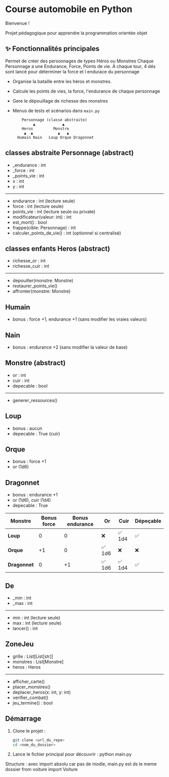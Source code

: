 # Course automobile  en Python

Bienvenue  !  

Projet pédagogique pour apprendre la programmation orientée objet  



## ✨ Fonctionnalités principales
Permet de créer des personnages de types Héros ou Monstres
Chaque Personnage a une Endurance, Force, Points de vie. À chaque tour, 4 dés sont lancé pour déterminer la force et l endurace du personnage
- Organise la bataille entre les héros et monstres.
- Calcule les points de vies, la force, l'endurance de chaque personnage  
- Gere le dépouillage de richesse des monstres
- Menus de tests et scénarios dans `main.py`


          Personnage (classe abstraite)
               ▲            ▲
          Heros         Monstre
           ▲  ▲           ▲   ▲
        Humain Nain   Loup Orque Dragonnet



classes abstraite
Personnage (abstract)
-------------------------------
- _endurance : int
- _force : int
- _points_vie : int
- x : int
- y : int
-------------------------------
+ endurance : int (lecture seule)
+ force : int (lecture seule)
+ points_vie : int (lecture seule ou private)
+ modificateur(valeur: int) : int
+ est_mort() : bool
+ frappe(cible: Personnage) : int
+ calculer_points_de_vie() : int (optionnel si centralisé)

classes enfants 
Heros (abstract)
-------------------------------
- richesse_or : int
- richesse_cuir : int
-------------------------------
+ depouiller(monstre: Monstre)
+ restaurer_points_vie()
+ affronter(monstre: Monstre)

Humain
-------------------------------
+ bonus : force +1, endurance +1 (sans modifier les vraies valeurs)

Nain
-------------------------------
+ bonus : endurance +2 (sans modifier la valeur de base)

Monstre (abstract)
-------------------------------
- or : int
- cuir : int
- depecable : bool
-------------------------------
+ generer_ressources()


Loup
-------------------------------
+ bonus : aucun
+ depecable : True (cuir)

Orque
-------------------------------
+ bonus : force +1
+ or (1d6)

Dragonnet
-------------------------------
+ bonus : endurance +1
+ or (1d6), cuir (1d4)
+ depecable : True


| Monstre       | Bonus force | Bonus endurance | Or    | Cuir  | Dépeçable |
| ------------- | ----------- | --------------- | ----- | ----- | --------- |
| **Loup**      | 0           | 0               | ❌     | ✅ 1d4 | ✅         |
| **Orque**     | +1          | 0               | ✅ 1d6 | ❌     | ❌         |
| **Dragonnet** | 0           | +1              | ✅ 1d6 | ✅ 1d4 | ✅         |

De
-------------------------------
- _min : int
- _max : int
-------------------------------
+ min : int (lecture seule)
+ max : int (lecture seule)
+ lancer() : int



ZoneJeu
-------------------------------
- grille : List[List[str]]
- monstres : List[Monstre]
- heros : Heros
-------------------------------
+ afficher_carte()
+ placer_monstres()
+ deplacer_heros(x: int, y: int)
+ verifier_combat()
+ jeu_termine() : bool

## Démarrage

1. Clone le projet :
   ```bash
   git clone <url_du_repo>
   cd <nom_du_dossier>
2. Lance le fichier principal pour découvrir :
   python main.py

Structure : avec import absolu car pas de modle, main.py est ds le  meme dossier 
from voiture import Voiture
